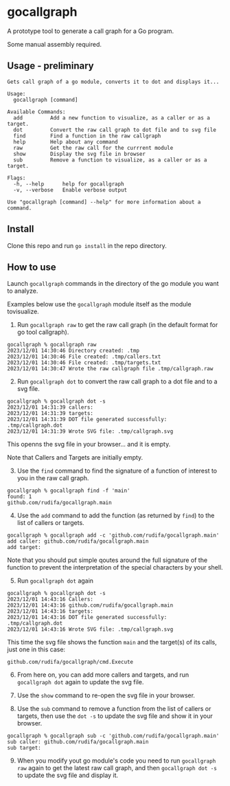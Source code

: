 # gocallgraph

A prototype tool to generate a call graph for a Go program.

Some manual assembly required.

## Usage - preliminary

```
Gets call graph of a go module, converts it to dot and displays it...

Usage:
  gocallgraph [command]

Available Commands:
  add         Add a new function to visualize, as a caller or as a target.
  dot         Convert the raw call graph to dot file and to svg file
  find        Find a function in the raw callgraph
  help        Help about any command
  raw         Get the raw call for the currrent module
  show        Display the svg file in browser
  sub         Remove a function to visualize, as a caller or as a target.

Flags:
  -h, --help      help for gocallgraph
  -v, --verbose   Enable verbose output

Use "gocallgraph [command] --help" for more information about a command.

```

## Install

Clone this repo and run `go install` in the repo directory.

## How to use

Launch `gocallgraph` commands in the directory of the go module you want to analyze.

Examples below use the `gocallgraph` module itself as the module tovisualize.

1. Run `gocallgraph raw` to get the raw call graph (in the default format for go tool callgraph).

```
gocallgraph % gocallgraph raw
2023/12/01 14:30:46 Directory created: .tmp
2023/12/01 14:30:46 File created: .tmp/callers.txt
2023/12/01 14:30:46 File created: .tmp/targets.txt
2023/12/01 14:30:47 Wrote the raw callgraph file .tmp/callgraph.raw
```

2. Run `gocallgraph dot` to convert the raw call graph to a dot file and to a svg file.

```
gocallgraph % gocallgraph dot -s
2023/12/01 14:31:39 callers:
2023/12/01 14:31:39 targets:
2023/12/01 14:31:39 DOT file generated successfully: .tmp/callgraph.dot
2023/12/01 14:31:39 Wrote SVG file: .tmp/callgraph.svg
```

This openns the svg file in your browser... and it is empty.

Note that Callers and Targets are initially empty.

3. Use the `find` command to find the  signature of a function of interest to you in the raw call graph.

```
gocallgraph % gocallgraph find -f 'main'
found: 1
github.com/rudifa/gocallgraph.main
```

4. Use the `add` command to add the function (as returned by `find`) to the list of callers or targets.

```
gocallgraph % gocallgraph add -c 'github.com/rudifa/gocallgraph.main'
add caller: github.com/rudifa/gocallgraph.main
add target:
```

Note that you should  put simple qoutes around the full signature of the function to prevent the interpretation of the special characters by your shell.

5. Run `gocallgraph dot` again

```
gocallgraph % gocallgraph dot -s
2023/12/01 14:43:16 Callers:
2023/12/01 14:43:16 github.com/rudifa/gocallgraph.main
2023/12/01 14:43:16 targets:
2023/12/01 14:43:16 DOT file generated successfully: .tmp/callgraph.dot
2023/12/01 14:43:16 Wrote SVG file: .tmp/callgraph.svg
```

This time the svg file shows the function `main` and the target(s) of its calls, just one in this case:

```
github.com/rudifa/gocallgraph/cmd.Execute
```

6. From here on, you can add more callers and targets, and run `gocallgraph dot` again to update the svg file.

7. Use the `show` command to re-open the svg file in your browser.

8. Use the `sub` command to remove a function from the list of callers or targets, then use the `dot -s` to update the svg file and show it in your browser.

```
gocallgraph % gocallgraph sub -c 'github.com/rudifa/gocallgraph.main'
sub caller: github.com/rudifa/gocallgraph.main
sub target:
```

9. When you modify yout go module's code you need to run `gocallgraph raw` again to get the latest raw call graph, and then `gocallgraph dot -s` to update the svg file and  display it.
